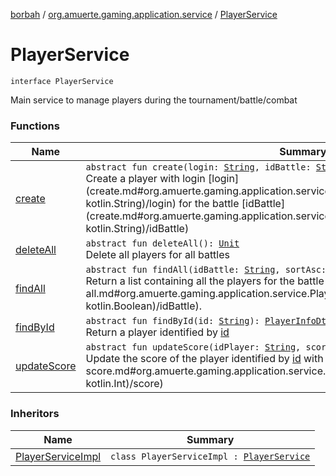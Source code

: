 [borbah](../../index.md) / [org.amuerte.gaming.application.service](../index.md) / [PlayerService](./index.md)

# PlayerService

`interface PlayerService`

Main service to manage players during the tournament/battle/combat

### Functions

| Name | Summary |
|---|---|
| [create](create.md) | `abstract fun create(login: `[`String`](https://kotlinlang.org/api/latest/jvm/stdlib/kotlin/-string/index.html)`, idBattle: `[`String`](https://kotlinlang.org/api/latest/jvm/stdlib/kotlin/-string/index.html)`): `[`Unit`](https://kotlinlang.org/api/latest/jvm/stdlib/kotlin/-unit/index.html)<br>Create a player with login [login](create.md#org.amuerte.gaming.application.service.PlayerService$create(kotlin.String, kotlin.String)/login) for the battle [idBattle](create.md#org.amuerte.gaming.application.service.PlayerService$create(kotlin.String, kotlin.String)/idBattle) |
| [deleteAll](delete-all.md) | `abstract fun deleteAll(): `[`Unit`](https://kotlinlang.org/api/latest/jvm/stdlib/kotlin/-unit/index.html)<br>Delete all players for all battles |
| [findAll](find-all.md) | `abstract fun findAll(idBattle: `[`String`](https://kotlinlang.org/api/latest/jvm/stdlib/kotlin/-string/index.html)`, sortAsc: `[`Boolean`](https://kotlinlang.org/api/latest/jvm/stdlib/kotlin/-boolean/index.html)`): `[`Iterable`](https://kotlinlang.org/api/latest/jvm/stdlib/kotlin.collections/-iterable/index.html)`<`[`PlayerDto`](../../org.amuerte.gaming.application.dto/-player-dto/index.md)`>`<br>Return a list containing all the players for the battle [idBattle](find-all.md#org.amuerte.gaming.application.service.PlayerService$findAll(kotlin.String, kotlin.Boolean)/idBattle). |
| [findById](find-by-id.md) | `abstract fun findById(id: `[`String`](https://kotlinlang.org/api/latest/jvm/stdlib/kotlin/-string/index.html)`): `[`PlayerInfoDto`](../../org.amuerte.gaming.application.dto/-player-info-dto/index.md)<br>Return a player identified by [id](find-by-id.md#org.amuerte.gaming.application.service.PlayerService$findById(kotlin.String)/id) |
| [updateScore](update-score.md) | `abstract fun updateScore(idPlayer: `[`String`](https://kotlinlang.org/api/latest/jvm/stdlib/kotlin/-string/index.html)`, score: `[`Int`](https://kotlinlang.org/api/latest/jvm/stdlib/kotlin/-int/index.html)`): `[`Unit`](https://kotlinlang.org/api/latest/jvm/stdlib/kotlin/-unit/index.html)<br>Update the score of the player identified by [id](#) with the given score [score](update-score.md#org.amuerte.gaming.application.service.PlayerService$updateScore(kotlin.String, kotlin.Int)/score) |

### Inheritors

| Name | Summary |
|---|---|
| [PlayerServiceImpl](../-player-service-impl/index.md) | `class PlayerServiceImpl : `[`PlayerService`](./index.md) |
